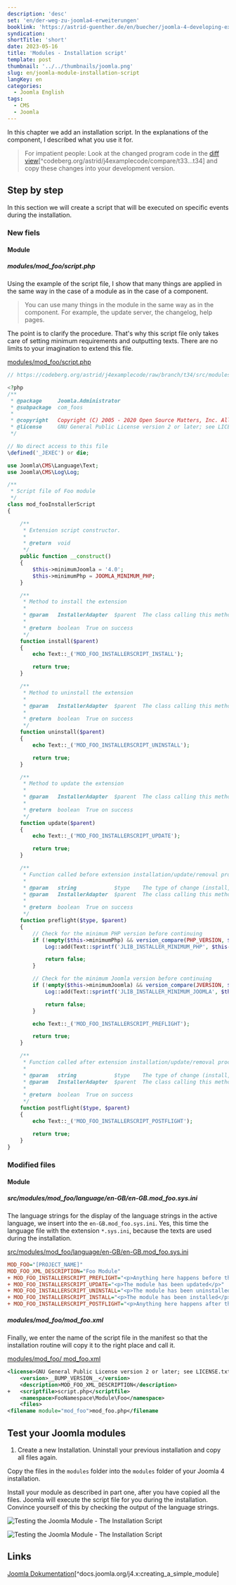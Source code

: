 ```yaml
---
description: 'desc'
set: 'en/der-weg-zu-joomla4-erweiterungen'
booklink: 'https://astrid-guenther.de/en/buecher/joomla-4-developing-extensions'
syndication:
shortTitle: 'short'
date: 2023-05-16
title: 'Modules - Installation script'
template: post
thumbnail: '../../thumbnails/joomla.png'
slug: en/joomla-module-installation-script
langKey: en
categories:
  - Joomla English
tags:
  - CMS
  - Joomla
---
```












In this chapter we add an installation script. In the explanations of the component, I described what you use it for.<!-- \index{module!installation script} -->

> For impatient people: Look at the changed program code in the [diff view](https://codeberg.org/astrid/j4examplecode/compare/t33...t34)[^codeberg.org/astrid/j4examplecode/compare/t33...t34] and copy these changes into your development version.

## Step by step

In this section we will create a script that will be executed on specific events during the installation.

### New fiels

#### Module

<!-- prettier-ignore -->
##### modules/mod_foo/script.php

Using the example of the script file, I show that many things are applied in the same way in the case of a module as in the case of a component.

> You can use many things in the module in the same way as in the component. For example, the update server, the changelog, help pages.

The point is to clarify the procedure. That's why this script file only takes care of setting minimum requirements and outputting texts. There are no limits to your imagination to extend this file.

[modules/mod_foo/script.php](https://codeberg.org/astrid/j4examplecode/src/branch/t34/src/modules/mod_foo/script.php)

```php
// https://codeberg.org/astrid/j4examplecode/raw/branch/t34/src/modules/mod_foo/script.php

<?php
/**
 * @package     Joomla.Administrator
 * @subpackage  com_foos
 *
 * @copyright   Copyright (C) 2005 - 2020 Open Source Matters, Inc. All rights reserved.
 * @license     GNU General Public License version 2 or later; see LICENSE.txt
 */

// No direct access to this file
\defined('_JEXEC') or die;

use Joomla\CMS\Language\Text;
use Joomla\CMS\Log\Log;

/**
 * Script file of Foo module
 */
class mod_fooInstallerScript
{

	/**
	 * Extension script constructor.
	 *
	 * @return  void
	 */
	public function __construct()
	{
		$this->minimumJoomla = '4.0';
		$this->minimumPhp = JOOMLA_MINIMUM_PHP;
	}

	/**
	 * Method to install the extension
	 *
	 * @param   InstallerAdapter  $parent  The class calling this method
	 *
	 * @return  boolean  True on success
	 */
	function install($parent)
	{
		echo Text::_('MOD_FOO_INSTALLERSCRIPT_INSTALL');

		return true;
	}

	/**
	 * Method to uninstall the extension
	 *
	 * @param   InstallerAdapter  $parent  The class calling this method
	 *
	 * @return  boolean  True on success
	 */
	function uninstall($parent)
	{
		echo Text::_('MOD_FOO_INSTALLERSCRIPT_UNINSTALL');

		return true;
	}

	/**
	 * Method to update the extension
	 *
	 * @param   InstallerAdapter  $parent  The class calling this method
	 *
	 * @return  boolean  True on success
	 */
	function update($parent)
	{
		echo Text::_('MOD_FOO_INSTALLERSCRIPT_UPDATE');

		return true;
	}

	/**
	 * Function called before extension installation/update/removal procedure commences
	 *
	 * @param   string            $type    The type of change (install, update or discover_install, not uninstall)
	 * @param   InstallerAdapter  $parent  The class calling this method
	 *
	 * @return  boolean  True on success
	 */
	function preflight($type, $parent)
	{
		// Check for the minimum PHP version before continuing
		if (!empty($this->minimumPhp) && version_compare(PHP_VERSION, $this->minimumPhp, '<')) {
			Log::add(Text::sprintf('JLIB_INSTALLER_MINIMUM_PHP', $this->minimumPhp), Log::WARNING, 'jerror');

			return false;
		}

		// Check for the minimum Joomla version before continuing
		if (!empty($this->minimumJoomla) && version_compare(JVERSION, $this->minimumJoomla, '<')) {
			Log::add(Text::sprintf('JLIB_INSTALLER_MINIMUM_JOOMLA', $this->minimumJoomla), Log::WARNING, 'jerror');

			return false;
		}

		echo Text::_('MOD_FOO_INSTALLERSCRIPT_PREFLIGHT');

		return true;
	}

	/**
	 * Function called after extension installation/update/removal procedure commences
	 *
	 * @param   string            $type    The type of change (install, update or discover_install, not uninstall)
	 * @param   InstallerAdapter  $parent  The class calling this method
	 *
	 * @return  boolean  True on success
	 */
	function postflight($type, $parent)
	{
		echo Text::_('MOD_FOO_INSTALLERSCRIPT_POSTFLIGHT');

		return true;
	}
}

```

### Modified files

#### Module

##### src/modules/mod_foo/language/en-GB/en-GB.mod_foo.sys.ini

The language strings for the display of the language strings in the active language, we insert into the `en-GB.mod_foo.sys.ini`. Yes, this time the language file with the extension `*.sys.ini`, because the texts are used during the installation.

[src/modules/mod_foo/language/en-GB/en-GB.mod_foo.sys.ini](https://codeberg.org/astrid/j4examplecode/src/branch/08652f6b419a4e3443d4d1e4f589bca46a8100e9/src/modules/mod_foo/language/en-GB/en-GB.mod_foo.sys.ini)

```ini {diff}
MOD_FOO="[PROJECT_NAME]"
MOD_FOO_XML_DESCRIPTION="Foo Module"
+ MOD_FOO_INSTALLERSCRIPT_PREFLIGHT="<p>Anything here happens before the + installation/update/uninstallation of the module</p>"
+ MOD_FOO_INSTALLERSCRIPT_UPDATE="<p>The module has been updated</p>"
+ MOD_FOO_INSTALLERSCRIPT_UNINSTALL="<p>The module has been uninstalled</p>"
+ MOD_FOO_INSTALLERSCRIPT_INSTALL="<p>The module has been installed</p>"
+ MOD_FOO_INSTALLERSCRIPT_POSTFLIGHT="<p>Anything here happens after the installation/update/uninstallation of the module</p>"
```

<!-- prettier-ignore -->
##### modules/mod_foo/mod_foo.xml

Finally, we enter the name of the script file in the manifest so that the installation routine will copy it to the right place and call it.

[modules/mod_foo/ mod_foo.xml](https://codeberg.org/astrid/j4examplecode/src/branch/08652f6b419a4e3443d4d1e4f589bca46a8100e9/src/modules/mod_foo/mod_foo.xml)

```xml {diff}
<license>GNU General Public License version 2 or later; see LICENSE.txt</license>
	<version>__BUMP_VERSION__</version>
	<description>MOD_FOO_XML_DESCRIPTION</description>
+ 	<scriptfile>script.php</scriptfile>
	<namespace>FooNamespace\Module\Foo</namespace>
	<files>
<filename module="mod_foo">mod_foo.php</filename
```

## Test your Joomla modules

1. Create a new Installation. Uninstall your previous installation and copy all files again.

Copy the files in the `modules` folder into the `modules` folder of your Joomla 4 installation.

Install your module as described in part one, after you have copied all the files. Joomla will execute the script file for you during the installation. Convince yourself of this by checking the output of the language strings.

![Testing the Joomla Module - The Installation Script](/images/j4x39x1.png)

![Testing the Joomla Module - The Installation Script](/images/j4x39x2.png)

## Links

[Joomla Dokumentation](https://docs.joomla.org/J4.x:Creating_a_Simple_Module)[^docs.joomla.org/j4.x:creating_a_simple_module]
<img src="https://vg08.met.vgwort.de/na/529afe3503034a5b9985f4f80061963d" width="1" height="1" alt="">
